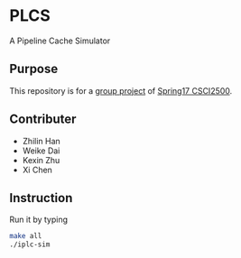 # PLCS
A Pipeline Cache Simulator

## Purpose
This repository is for a [group project](https://piazza-resources.s3.amazonaws.com/iy0kzxz6d6j4yv/j18bz9wf1fh4gr/groupproject.pdf?AWSAccessKeyId=AKIAIEDNRLJ4AZKBW6HA&Expires=1492141856&Signature=i2QyQjo2pALLMwVJkeAhD6ecIJA%3D) of [Spring17 CSCI2500](http://www.cs.rpi.edu/~laprej/courses/rpi-csci-2500-2017-spring.html).

## Contributer
  * Zhilin Han
  * Weike Dai
  * Kexin Zhu
  * Xi Chen

## Instruction
Run it by typing

```bash
make all
./iplc-sim
```
